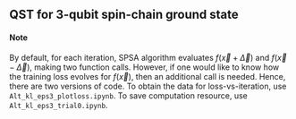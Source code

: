 ## QST for 3-qubit spin-chain ground state

#### Note

By default, for each iteration, SPSA algorithm evaluates $f(\vec{x}+\vec{\Delta})$ and $f(\vec{x}-\vec{\Delta})$, making two function calls. However, if one would like to know how the training loss evolves for $f(\vec{x})$, then an additional call is needed. Hence, there are two versions of code. To obtain the data for loss-vs-iteration, use `Alt_kl_eps3_plotloss.ipynb`. To save computation resource, use `Alt_kl_eps3_trial0.ipynb`.
